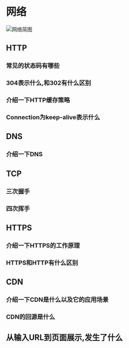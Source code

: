 # 网络

![网络简图](https://gitee.com/M-cheng-web/map-storage/raw/master/vue-img/eb26dc993bc548d790a76e0ccefdb673_tplv-k3u1fbpfcp-watermark.webp)


## HTTP
### 常见的状态码有哪些
### 304表示什么,和302有什么区别
### 介绍一下HTTP缓存策略
### Connection为keep-alive表示什么


## DNS
### 介绍一下DNS


## TCP
### 三次握手
### 四次挥手


## HTTPS
### 介绍一下HTTPS的工作原理
### HTTPS和HTTP有什么区别


## CDN
### 介绍一下CDN是什么以及它的应用场景
### CDN的回源是什么


## 从输入URL到页面展示,发生了什么


